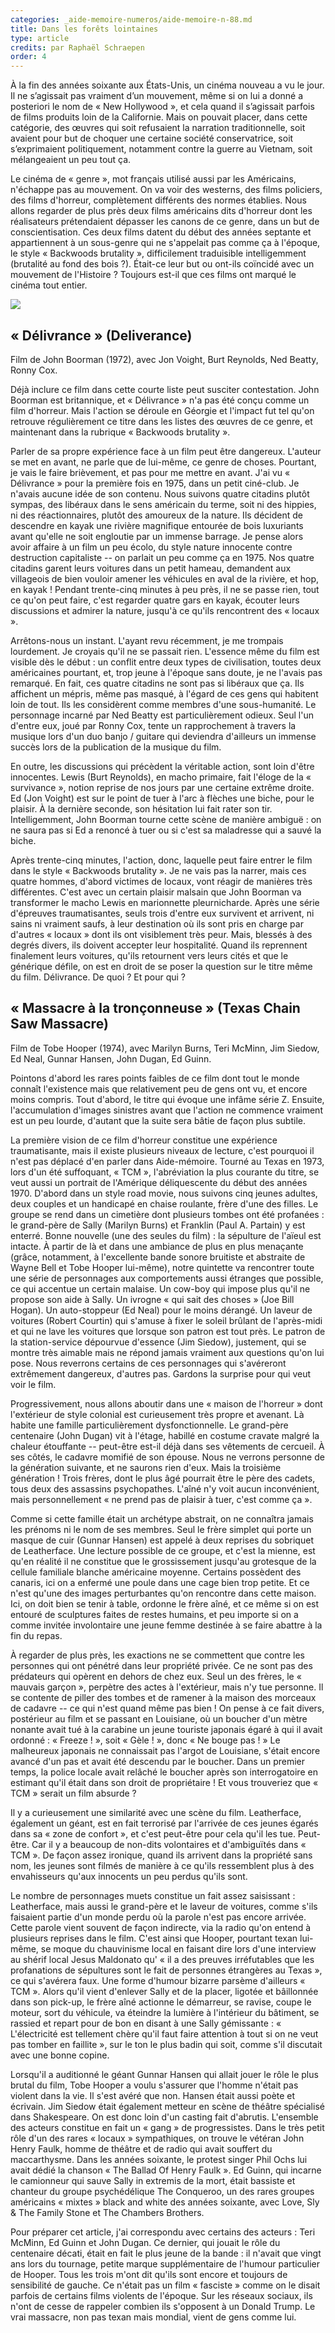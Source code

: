 ```yaml
---
categories: _aide-memoire-numeros/aide-memoire-n-88.md
title: Dans les forêts lointaines
type: article
credits: par Raphaël Schraepen
order: 4
---
```

À la fin des années soixante aux États-Unis, un cinéma nouveau a vu le jour. Il ne s’agissait pas vraiment d’un mouvement, même si on lui a donné a posteriori le nom de «&nbsp;New Hollywood&nbsp;», et cela quand il s’agissait parfois de films produits loin de la Californie. Mais on pouvait placer, dans cette catégorie, des œuvres qui soit refusaient la narration traditionnelle, soit avaient pour but de choquer une certaine société conservatrice, soit s’exprimaient politiquement, notamment contre la guerre au Vietnam, soit mélangeaient un peu tout ça. 

Le cinéma de « genre », mot français utilisé aussi par les Américains, n'échappe pas au mouvement. On va voir des westerns, des films policiers, des films d'horreur, complètement différents des normes établies. Nous allons regarder de plus près deux films américains dits d'horreur dont les réalisateurs prétendaient dépasser les canons de ce genre, dans un but de conscientisation. Ces deux films datent du début des années septante et appartiennent à un sous-genre qui ne s'appelait pas comme ça à l'époque, le style « Backwoods brutality », difficilement traduisible intelligemment (brutalité au fond des bois ?). Était-ce leur but ou ont-ils coïncidé avec un mouvement de l'Histoire ? Toujours est-il que ces films ont marqué le cinéma tout entier.

![](/assets/uploads/am88_p.8_schraepen.jpg)

## « Délivrance » (Deliverance)

Film de John Boorman (1972), avec Jon Voight, Burt Reynolds, Ned Beatty, Ronny Cox.

Déjà inclure ce film dans cette courte liste peut susciter contestation. John Boorman est britannique, et « Délivrance » n'a pas été conçu comme un film d'horreur. Mais l'action se déroule en Géorgie et l'impact fut tel qu'on retrouve régulièrement ce titre dans les listes des œuvres de ce genre, et maintenant dans la rubrique « Backwoods brutality ».

Parler de sa propre expérience face à un film peut être dangereux. L'auteur se met en avant, ne parle que de lui-même, ce genre de choses. Pourtant, je vais le faire brièvement, et pas pour me mettre en avant. J'ai vu « Délivrance » pour la première fois en 1975, dans un petit ciné-club. Je n'avais aucune idée de son contenu. Nous suivons quatre citadins plutôt sympas, des libéraux dans le sens américain du terme, soit ni des hippies, ni des réactionnaires, plutôt des amoureux de la nature. Ils décident de descendre en kayak une rivière magnifique entourée de bois luxuriants avant qu'elle ne soit engloutie par un immense barrage. Je pense alors avoir affaire à un film un peu écolo, du style nature innocente contre destruction capitaliste -- on parlait un peu comme ça en 1975. Nos quatre citadins garent leurs voitures dans un petit hameau, demandent aux villageois de bien vouloir amener les véhicules en aval de la rivière, et hop, en kayak ! Pendant trente-cinq minutes à peu près, il ne se passe rien, tout ce qu'on peut faire, c'est regarder quatre gars en kayak, écouter leurs discussions et admirer la nature, jusqu'à ce qu'ils rencontrent des « locaux ».

Arrêtons-nous un instant. L'ayant revu récemment, je me trompais lourdement. Je croyais qu'il ne se passait rien. L'essence même du film est visible dès le début : un conflit entre deux types de civilisation, toutes deux américaines pourtant, et, trop jeune à l'époque sans doute, je ne l'avais pas remarqué. En fait, ces quatre citadins ne sont pas si libéraux que ça. Ils affichent un mépris, même pas masqué, à l'égard de ces gens qui habitent loin de tout. Ils les considèrent comme membres d'une sous-humanité. Le personnage incarné par Ned Beatty est particulièrement odieux. Seul l'un d'entre eux, joué par Ronny Cox, tente un rapprochement à travers la musique lors d'un duo banjo / guitare qui deviendra d'ailleurs un immense succès lors de la publication de la musique du film.

En outre, les discussions qui précèdent la véritable action, sont loin d'être innocentes. Lewis (Burt Reynolds), en macho primaire, fait l'éloge de la « survivance », notion reprise de nos jours par une certaine extrême droite. Ed (Jon Voight) est sur le point de tuer à l'arc à flèches une biche, pour le plaisir. À la dernière seconde, son hésitation lui fait rater son tir. Intelligemment, John Boorman tourne cette scène de manière ambiguë : on ne saura pas si Ed a renoncé à tuer ou si c'est sa maladresse qui a sauvé la biche.

Après trente-cinq minutes, l'action, donc, laquelle peut faire entrer le film dans le style « Backwoods brutality ». Je ne vais pas la narrer, mais ces quatre hommes, d'abord victimes de locaux, vont réagir de manières très différentes. C'est avec un certain plaisir malsain que John Boorman va transformer le macho Lewis en marionnette pleurnicharde. Après une série d'épreuves traumatisantes, seuls trois d'entre eux survivent et arrivent, ni sains ni vraiment saufs, à leur destination où ils sont pris en charge par d'autres « locaux » dont ils ont visiblement très peur. Mais, blessés à des degrés divers, ils doivent accepter leur hospitalité. Quand ils reprennent finalement leurs voitures, qu'ils retournent vers leurs cités et que le générique défile, on est en droit de se poser la question sur le titre même du film. Délivrance. De quoi ? Et pour qui ?

## « Massacre à la tronçonneuse » (Texas Chain Saw Massacre)

Film de Tobe Hooper (1974), avec Marilyn Burns, Teri McMinn, Jim Siedow, Ed Neal, Gunnar Hansen, John Dugan, Ed Guinn.

Pointons d'abord les rares points faibles de ce film dont tout le monde connaît l'existence mais que relativement peu de gens ont vu, et encore moins compris. Tout d'abord, le titre qui évoque une infâme série Z. Ensuite, l'accumulation d'images sinistres avant que l'action ne commence vraiment est un peu lourde, d'autant que la suite sera bâtie de façon plus subtile.

La première vision de ce film d'horreur constitue une expérience traumatisante, mais il existe plusieurs niveaux de lecture, c'est pourquoi il n'est pas déplacé d'en parler dans Aide-mémoire. Tourné au Texas en 1973, lors d'un été suffoquant, « TCM », l'abréviation la plus courante du titre, se veut aussi un portrait de l'Amérique déliquescente du début des années 1970. D'abord dans un style road movie, nous suivons cinq jeunes adultes, deux couples et un handicapé en chaise roulante, frère d'une des filles. Le groupe se rend dans un cimetière dont plusieurs tombes ont été profanées : le grand-père de Sally (Marilyn Burns) et Franklin (Paul A. Partain) y est enterré. Bonne nouvelle (une des seules du film) : la sépulture de l'aïeul est intacte. À partir de là et dans une ambiance de plus en plus menaçante (grâce, notamment, à l'excellente bande sonore bruitiste et abstraite de Wayne Bell et Tobe Hooper lui-même), notre quintette va rencontrer toute une série de personnages aux comportements aussi étranges que possible, ce qui accentue un certain malaise. Un cow-boy qui impose plus qu'il ne propose son aide à Sally. Un ivrogne « qui sait des choses » (Joe Bill Hogan). Un auto-stoppeur (Ed Neal) pour le moins dérangé. Un laveur de voitures (Robert Courtin) qui s'amuse à fixer le soleil brûlant de l'après-midi et qui ne lave les voitures que lorsque son patron est tout près. Le patron de la station-service dépourvue d'essence (Jim Siedow), justement, qui se montre très aimable mais ne répond jamais vraiment aux questions qu'on lui pose. Nous reverrons certains de ces personnages qui s'avéreront extrêmement dangereux, d'autres pas. Gardons la surprise pour qui veut voir le film.

Progressivement, nous allons aboutir dans une « maison de l'horreur » dont l'extérieur de style colonial est curieusement très propre et avenant. Là habite une famille particulièrement dysfonctionnelle. Le grand-père centenaire (John Dugan) vit à l'étage, habillé en costume cravate malgré la chaleur étouffante -- peut-être est-il déjà dans ses vêtements de cercueil. À ses côtés, le cadavre momifié de son épouse. Nous ne verrons personne de la génération suivante, et ne saurons rien d'eux. Mais la troisième génération ! Trois frères, dont le plus âgé pourrait être le père des cadets, tous deux des assassins psychopathes. L'aîné n'y voit aucun inconvénient, mais personnellement « ne prend pas de plaisir à tuer, c'est comme ça ».

Comme si cette famille était un archétype abstrait, on ne connaîtra jamais les prénoms ni le nom de ses membres. Seul le frère simplet qui porte un masque de cuir (Gunnar Hansen) est appelé à deux reprises du sobriquet de Leatherface. Une lecture possible de ce groupe, et c'est la mienne, est qu'en réalité il ne constitue que le grossissement jusqu'au grotesque de la cellule familiale blanche américaine moyenne. Certains possèdent des canaris, ici on a enfermé une poule dans une cage bien trop petite. Et ce n'est qu'une des images perturbantes qu'on rencontre dans cette maison. Ici, on doit bien se tenir à table, ordonne le frère aîné, et ce même si on est entouré de sculptures faites de restes humains, et peu importe si on a comme invitée involontaire une jeune femme destinée à se faire abattre à la fin du repas.

À regarder de plus près, les exactions ne se commettent que contre les personnes qui ont pénétré dans leur propriété privée. Ce ne sont pas des prédateurs qui opèrent en dehors de chez eux. Seul un des frères, le « mauvais garçon », perpètre des actes à l'extérieur, mais n'y tue personne. Il se contente de piller des tombes et de ramener à la maison des morceaux de cadavre -- ce qui n'est quand même pas bien ! On pense à ce fait divers, postérieur au film et se passant en Louisiane, où un boucher d'un mètre nonante avait tué à la carabine un jeune touriste japonais égaré à qui il avait ordonné : « Freeze ! », soit « Gèle ! », donc « Ne bouge pas ! » Le malheureux japonais ne connaissait pas l'argot de Louisiane, s'était encore avancé d'un pas et avait été descendu par le boucher. Dans un premier temps, la police locale avait relâché le boucher après son interrogatoire en estimant qu'il était dans son droit de propriétaire ! Et vous trouveriez que « TCM » serait un film absurde ?

Il y a curieusement une similarité avec une scène du film. Leatherface, également un géant, est en fait terrorisé par l'arrivée de ces jeunes égarés dans sa « zone de confort », et c'est peut-être pour cela qu'il les tue. Peut-être. Car il y a beaucoup de non-dits volontaires et d'ambiguïtés dans « TCM ». De façon assez ironique, quand ils arrivent dans la propriété sans nom, les jeunes sont filmés de manière à ce qu'ils ressemblent plus à des envahisseurs qu'aux innocents un peu perdus qu'ils sont.

Le nombre de personnages muets constitue un fait assez saisissant : Leatherface, mais aussi le grand-père et le laveur de voitures, comme s'ils faisaient partie d'un monde perdu où la parole n'est pas encore arrivée. Cette parole vient souvent de façon indirecte, via la radio qu'on entend à plusieurs reprises dans le film. C'est ainsi que Hooper, pourtant texan lui-même, se moque du chauvinisme local en faisant dire lors d'une interview au shérif local Jesus Maldonato qu' « il a des preuves irréfutables que les profanations de sépultures sont le fait de personnes étrangères au Texas », ce qui s'avérera faux. Une forme d'humour bizarre parsème d'ailleurs « TCM ». Alors qu'il vient d'enlever Sally et de la placer, ligotée et bâillonnée dans son pick-up, le frère aîné actionne le démarreur, se ravise, coupe le moteur, sort du véhicule, va éteindre la lumière à l'intérieur du bâtiment, se rassied et repart pour de bon en disant à une Sally gémissante : « L'électricité est tellement chère qu'il faut faire attention à tout si on ne veut pas tomber en faillite », sur le ton le plus badin qui soit, comme s'il discutait avec une bonne copine.

Lorsqu'il a auditionné le géant Gunnar Hansen qui allait jouer le rôle le plus brutal du film, Tobe Hooper a voulu s'assurer que l'homme n'était pas violent dans la vie. Il s'est avéré que non. Hansen était aussi poète et écrivain. Jim Siedow était également metteur en scène de théâtre spécialisé dans Shakespeare. On est donc loin d'un casting fait d'abrutis. L'ensemble des acteurs constitue en fait un « gang » de progressistes. Dans le très petit rôle d'un des rares « locaux » sympathiques, on trouve le vétéran John Henry Faulk, homme de théâtre et de radio qui avait souffert du maccarthysme. Dans les années soixante, le protest singer Phil Ochs lui avait dédié la chanson « The Ballad Of Henry Faulk ». Ed Guinn, qui incarne le camionneur qui sauve Sally in extremis de la mort, était bassiste et chanteur du groupe psychédélique The Conqueroo, un des rares groupes américains « mixtes » black and white des années soixante, avec Love, Sly & The Family Stone et The Chambers Brothers.

Pour préparer cet article, j'ai correspondu avec certains des acteurs : Teri McMinn, Ed Guinn et John Dugan. Ce dernier, qui jouait le rôle du centenaire décati, était en fait le plus jeune de la bande : il n'avait que vingt ans lors du tournage, petite marque supplémentaire de l'humour particulier de Hooper. Tous les trois m'ont dit qu'ils sont encore et toujours de sensibilité de gauche. Ce n'était pas un film « fasciste » comme on le disait parfois de certains films violents de l'époque. Sur les réseaux sociaux, ils n'ont de cesse de rappeler combien ils s'opposent à un Donald Trump. Le vrai massacre, non pas texan mais mondial, vient de gens comme lui.

